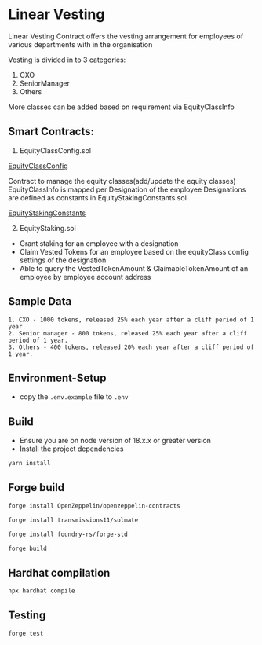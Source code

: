 # Linear Vesting

Linear Vesting Contract offers the vesting arrangement for employees of various departments with in the organisation

Vesting is divided in to 3 categories:
1. CXO
2. SeniorManager
3. Others

More classes can be added based on requirement via EquityClassInfo

## Smart Contracts:

1. EquityClassConfig.sol

[EquityClassConfig](./src/contracts/EquityClassConfig.sol)

Contract to manage the equity classes(add/update the equity classes)
EquityClassInfo is mapped per Designation of the employee
Designations are defined as constants in EquityStakingConstants.sol

[EquityStakingConstants](./src/contracts/EquityStakingConstants.sol#L8)


2. EquityStaking.sol

- Grant staking for an employee with a designation
- Claim Vested Tokens for an employee based on the equityClass config settings of the designation
- Able to query the VestedTokenAmount & ClaimableTokenAmount of an employee by employee account address

## Sample Data

```
1. CXO - 1000 tokens, released 25% each year after a cliff period of 1 year.
2. Senior manager - 800 tokens, released 25% each year after a cliff period of 1 year.
3. Others - 400 tokens, released 20% each year after a cliff period of 1 year.
```

## Environment-Setup

- copy the `.env.example` file to `.env`

## Build

- Ensure you are on node version of 18.x.x or greater version
- Install the project dependencies 
```sh
yarn install
```

## Forge build

```sh
forge install OpenZeppelin/openzeppelin-contracts
```

```sh
forge install transmissions11/solmate
```

```sh
forge install foundry-rs/forge-std
```

```sh
forge build
```

## Hardhat compilation

```sh
npx hardhat compile
```

## Testing

```sh
forge test
```
